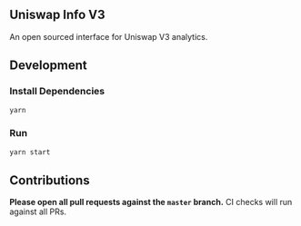## Uniswap Info V3

An open sourced interface for Uniswap V3 analytics. 

## Development

### Install Dependencies

```bash
yarn
```

### Run

```bash
yarn start
```

## Contributions

**Please open all pull requests against the `master` branch.**
CI checks will run against all PRs.
